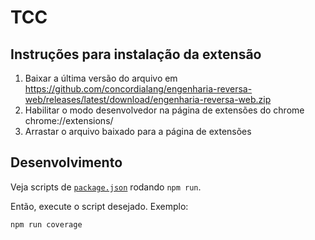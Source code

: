 # TCC

## Instruções para instalação da extensão

1. Baixar a última versão do arquivo em https://github.com/concordialang/engenharia-reversa-web/releases/latest/download/engenharia-reversa-web.zip
2. Habilitar o modo desenvolvedor na página de extensões do chrome chrome://extensions/
3. Arrastar o arquivo baixado para a página de extensões

## Desenvolvimento

Veja scripts de [`package.json`](./package.json) rodando `npm run`.

Então, execute o script desejado. Exemplo:
```
npm run coverage
```
